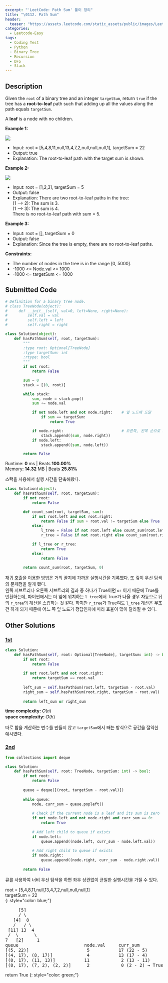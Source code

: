 ```yaml
---
excerpt: "'LeetCode: Path Sum' 풀이 정리"
title: "\0112. Path Sum"
header:
  teaser: "https://assets.leetcode.com/static_assets/public/images/LeetCode_Sharing.png"
categories:
  - Leetcode-Easy
tags:
  - Coding Test
  - Python
  - Binary Tree
  - Recursion
  - DFS
  - Stack
---
```


## <i class="fa-solid fa-file-lines"></i> Description

Given the `root` of a binary tree and an integer `targetSum`, return `true` if the tree has a **root-to-leaf** path such that adding up all the values along the path equals `targetSum`.

A **leaf** is a node with no children.

**Example 1:**

![](https://assets.leetcode.com/uploads/2021/01/18/pathsum1.jpg)

- Input: root = [5,4,8,11,null,13,4,7,2,null,null,null,1], targetSum = 22
- Output: true
- Explanation: The root-to-leaf path with the target sum is shown.

**Example 2:**

![](https://assets.leetcode.com/uploads/2021/01/18/pathsum2.jpg)

- Input: root = [1,2,3], targetSum = 5
- Output: false
- Explanation: There are two root-to-leaf paths in the tree:   
(1 --> 2): The sum is 3.   
(1 --> 3): The sum is 4.   
There is no root-to-leaf path with sum = 5.   

**Example 3:**

- Input: root = [], targetSum = 0
- Output: false
- Explanation: Since the tree is empty, there are no root-to-leaf paths.

**Constraints:**

- The number of nodes in the tree is in the range [0, 5000].
- -1000 <= Node.val <= 1000
- -1000 <= targetSum <= 1000

## <i class="fa-solid fa-cloud-arrow-up"></i> Submitted Code

```python
# Definition for a binary tree node.
# class TreeNode(object):
#     def __init__(self, val=0, left=None, right=None):
#         self.val = val
#         self.left = left
#         self.right = right

class Solution(object):
    def hasPathSum(self, root, targetSum):
        """
        :type root: Optional[TreeNode]
        :type targetSum: int
        :rtype: bool
        """
        if not root:
            return False

        sum = 0
        stack = [(0, root)]

        while stack:
            sum, node = stack.pop()
            sum += node.val

            if not node.left and not node.right:    # 잎 노드에 도달
                if sum == targetSum:
                    return True

            if node.right:                          # 오른쪽, 왼쪽 순으로 스택에 추가
                stack.append((sum, node.right))
            if node.left:
                stack.append((sum, node.left))

        return False
```
<i class="fa-solid fa-clock"></i> Runtime: **0** ms \| Beats **100.00%**    
<i class="fa-solid fa-memory"></i> Memory: **14.32** MB \| Beats **25.81%**

스택을 사용해서 실행 시간을 단축해봤다.
<br>

```python
class Solution(object):
    def hasPathSum(self, root, targetSum):
        if not root:
            return False

        def count_sum(root, targetSum, sum):
            if not root.left and not root.right:
                return False if sum + root.val != targetSum else True
            else:
                l_tree = False if not root.left else count_sum(root.left, targetSum, sum+root.val)
                r_tree = False if not root.right else count_sum(root.right, targetSum, sum+root.val)

            if l_tree or r_tree:
                return True
            else:
                return False
        
        return count_sum(root, targetSum, 0)
```
재귀 호출을 이용한 방법은 거의 꼴지에 가까운 실행시간을 기록했다. 또 깊이 우선 탐색의 문제점을 알게 됐다.   
왼쪽 서브트리나 오른쪽 서브트리의 결과 중 하나가 True이면 `or` 이기 때문에 True를 반환하는데, 파이썬에서는 더 앞에 위치하는 `l_tree`에서 True가 나올 경우 자동으로 뒤의 `r_tree`의 계산을 스킵하는 것 같다. 하지만 `r_tree`가 True여도 `l_tree` 계산은 무조건 하게 되기 때문에 어느 쪽 잎 노드가 정답인지에 따라 효율이 많이 달라질 수 있다.

## <i class="fa-solid fa-flask"></i> Other Solutions

### <a href="https://leetcode.com/problems/path-sum/solutions/3977919/easy-solutionpython3cccjavaexplain-line-zwis1/" target="_blank">1st</a>

```python
class Solution:
    def hasPathSum(self, root: Optional[TreeNode], targetSum: int) -> bool:
        if not root:
            return False
        
        if not root.left and not root.right:
            return targetSum == root.val
        
        left_sum = self.hasPathSum(root.left, targetSum - root.val)
        right_sum = self.hasPathSum(root.right, targetSum - root.val)
        
        return left_sum or right_sum
```
<i class="fa-solid fa-clock"></i> **time complexity:** 𝑂(𝑛)    
<i class="fa-solid fa-memory"></i> **space complexity:** 𝑂(ℎ)           

따로 합을 계산하는 변수를 만들지 않고 `targetSum`에서 빼는 방식으로 공간을 절약한 예시였다. 

### <a href="https://leetcode.com/problems/path-sum/solutions/6110639/0-ms-runtime-beats-100-user-code-idea-al-cdb6/" target="_blank">2nd</a>

```python
from collections import deque

class Solution:
    def hasPathSum(self, root: TreeNode, targetSum: int) -> bool:
        if not root:
            return False
        
        queue = deque([(root, targetSum - root.val)])
        
        while queue:
            node, curr_sum = queue.popleft()
            
            # Check if the current node is a leaf and its sum is zero
            if not node.left and not node.right and curr_sum == 0:
                return True
            
            # Add left child to queue if exists
            if node.left:
                queue.append((node.left, curr_sum - node.left.val))
            
            # Add right child to queue if exists
            if node.right:
                queue.append((node.right, curr_sum - node.right.val))
        
        return False
```
큐를 사용하여 너비 우선 탐색을 하면 좌우 상관없이 균일한 실행시간을 가질 수 있다.

root = [5,4,8,11,null,13,4,7,2,null,null,null,1]    
targetSum = 22   
{: style="color: blue;"}

<pre>
     [5]
     / \
   [4]  8
   /   / \
 [11] 13  4
 /  \      \
7   [2]     1
queue                         node.val     curr_sum	
[(5, 22)]                      5           17 (22 - 5)
[(4, 17), (8, 17)]             4           13 (17 - 4)
[(8, 17), (11, 13)]           11            2 (13 - 11)
[(8, 17), (7, 2), (2, 2)]      2            0 (2 - 2) → True
</pre>

return True
{: style="color: green;"}